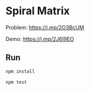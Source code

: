 # Spiral Matrix

Problem: <https://j.mp/2O3BcUM>

Demo: <https://j.mp/2J6I9EO>

## Run

```bash
npm install

npm test
```
